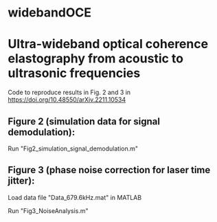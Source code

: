 # widebandOCE
# Ultra-wideband optical coherence elastography from acoustic to ultrasonic frequencies

Code to reproduce results in Fig. 2 and 3 in https://doi.org/10.48550/arXiv.2211.10534

## Figure 2 (simulation data for signal demodulation):
Run "Fig2_simulation_signal_demodulation.m"

## Figure 3 (phase noise correction for laser time jitter):
Load data file "Data_679.6kHz.mat" in MATLAB

Run "Fig3_NoiseAnalysis.m"



